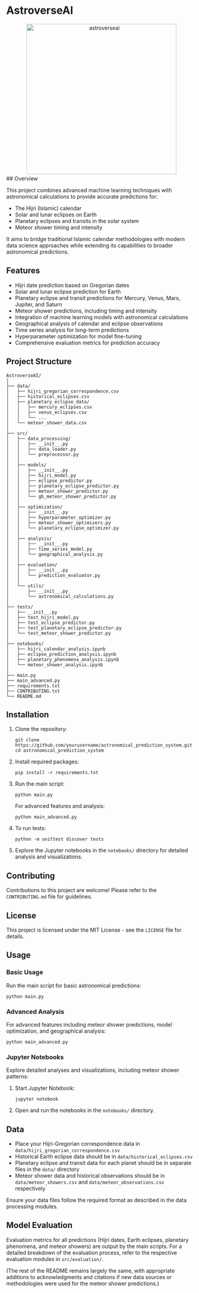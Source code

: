 # AstroverseAI
<div align="center">
 <img alt="astroverseai" height="400px" src="https://github.com/al0olo/AstroverseAI/assets/astroverseai.jpg">
</div>
## Overview

This project combines advanced machine learning techniques with astronomical calculations to provide accurate predictions for:
- The Hijri (Islamic) calendar
- Solar and lunar eclipses on Earth
- Planetary eclipses and transits in the solar system
- Meteor shower timing and intensity

It aims to bridge traditional Islamic calendar methodologies with modern data science approaches while extending its capabilities to broader astronomical predictions.

## Features

- Hijri date prediction based on Gregorian dates
- Solar and lunar eclipse prediction for Earth
- Planetary eclipse and transit predictions for Mercury, Venus, Mars, Jupiter, and Saturn
- Meteor shower predictions, including timing and intensity
- Integration of machine learning models with astronomical calculations
- Geographical analysis of calendar and eclipse observations
- Time series analysis for long-term predictions
- Hyperparameter optimization for model fine-tuning
- Comprehensive evaluation metrics for prediction accuracy

## Project Structure

```
AstroverseAI/
│
├── data/
│   ├── hijri_gregorian_correspondence.csv
│   ├── historical_eclipses.csv
│   ├── planetary_eclipse_data/
│   │   ├── mercury_eclipses.csv
│   │   ├── venus_eclipses.csv
│   │   └── ...
│   └── meteor_shower_data.csv
│
├── src/
│   ├── data_processing/
│   │   ├── __init__.py
│   │   ├── data_loader.py
│   │   └── preprocessor.py
│   │
│   ├── models/
│   │   ├── __init__.py
│   │   ├── hijri_model.py
│   │   ├── eclipse_predictor.py
│   │   ├── planetary_eclipse_predictor.py
│   │   ├── meteor_shower_predictor.py
│   │   └── gb_meteor_shower_predictor.py
│   │
│   ├── optimization/
│   │   ├── __init__.py
│   │   ├── hyperparameter_optimizer.py
│   │   ├── meteor_shower_optimizers.py
│   │   └── planetary_eclipse_optimizer.py
│   │
│   ├── analysis/
│   │   ├── __init__.py
│   │   ├── time_series_model.py
│   │   └── geographical_analysis.py
│   │
│   ├── evaluation/
│   │   ├── __init__.py
│   │   └── prediction_evaluator.py
│   │
│   └── utils/
│       ├── __init__.py
│       └── astronomical_calculations.py
│
├── tests/
│   ├── __init__.py
│   ├── test_hijri_model.py
│   ├── test_eclipse_predictor.py
│   ├── test_planetary_eclipse_predictor.py
│   └── test_meteor_shower_predictor.py
│
├── notebooks/
│   ├── hijri_calendar_analysis.ipynb
│   ├── eclipse_prediction_analysis.ipynb
│   ├── planetary_phenomena_analysis.ipynb
│   └── meteor_shower_analysis.ipynb
│
├── main.py
├── main_advanced.py
├── requirements.txt
├── CONTRIBUTING.txt
└── README.md
```

## Installation

1. Clone the repository:
   ```
   git clone https://github.com/yourusername/astronomical_prediction_system.git
   cd astronomical_prediction_system
   ```

2. Install required packages:
   ```
   pip install -r requirements.txt
   ```

3. Run the main script:
   ```
   python main.py
   ```

   For advanced features and analysis:
   ```
   python main_advanced.py
   ```

4. To run tests:
   ```
   python -m unittest discover tests
   ```

5. Explore the Jupyter notebooks in the `notebooks/` directory for detailed analysis and visualizations.

## Contributing

Contributions to this project are welcome! Please refer to the `CONTRIBUTING.md` file for guidelines.

## License

This project is licensed under the MIT License - see the `LICENSE` file for details.

## Usage

### Basic Usage

Run the main script for basic astronomical predictions:

```
python main.py
```

### Advanced Analysis

For advanced features including meteor shower predictions, model optimization, and geographical analysis:

```
python main_advanced.py
```

### Jupyter Notebooks

Explore detailed analyses and visualizations, including meteor shower patterns:

1. Start Jupyter Notebook:
   ```
   jupyter notebook
   ```

2. Open and run the notebooks in the `notebooks/` directory.

## Data

- Place your Hijri-Gregorian correspondence data in `data/hijri_gregorian_correspondence.csv`
- Historical Earth eclipse data should be in `data/historical_eclipses.csv`
- Planetary eclipse and transit data for each planet should be in separate files in the `data/` directory
- Meteor shower data and historical observations should be in `data/meteor_showers.csv` and `data/meteor_observations.csv` respectively

Ensure your data files follow the required format as described in the data processing modules.

## Model Evaluation

Evaluation metrics for all predictions (Hijri dates, Earth eclipses, planetary phenomena, and meteor showers) are output by the main scripts. For a detailed breakdown of the evaluation process, refer to the respective evaluation modules in `src/evaluation/`.

(The rest of the README remains largely the same, with appropriate additions to acknowledgments and citations if new data sources or methodologies were used for the meteor shower predictions.)
